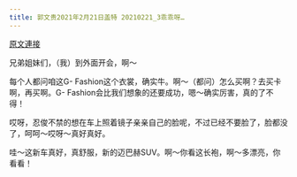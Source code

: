 ```yaml
---
title: 郭文贵2021年2月21日盖特 20210221_3乖乖呀…
---
```


[原文連接](https://gnews.org/ThreadView/53480223)

兄弟姐妹们，（我）到外面开会，啊～


每个人都问咱这G- Fashion这个衣裳，确实牛。啊～（都问）怎么买啊？去买卡啊，再买啊。G- Fashion会比我们想象的还要成功，嗯～确实厉害，真的了不得！


哎呀，忍俊不禁的想在车上照着镜子亲亲自己的脸呢，不过已经不要脸了，脸都没了，呵呵～哎呀～真好真好。


哇～这新车真好，真舒服，新的迈巴赫SUV。啊～你看这长袍，啊～多漂亮，你看看！
